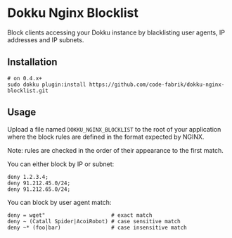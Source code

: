 # Dokku Nginx Blocklist

Block clients accessing your Dokku instance by blacklisting user agents, IP addresses and IP subnets.

## Installation

```shell
# on 0.4.x+
sudo dokku plugin:install https://github.com/code-fabrik/dokku-nginx-blocklist.git
```

## Usage

Upload a file named `DOKKU_NGINX_BLOCKLIST` to the root of your application where the block rules are defined in the format expected by NGINX.

Note: rules are checked in the order of their appearance to the first match.

You can either block by IP or subnet:

```nginx
deny 1.2.3.4;
deny 91.212.45.0/24;
deny 91.212.65.0/24;
```

You can block by user agent match:

```nginx
deny = wget"                     # exact match
deny ~ (Catall Spider|AcoiRobot) # case sensitive match
deny ~* (foo|bar)                # case insensitive match
```